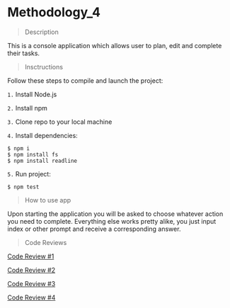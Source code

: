 # Methodology_4

>Description

This is a console application which allows user to plan, edit and complete their tasks.

>Insctructions

Follow these steps to compile and launch the project:

`1.` Install Node.js

`2.` Install npm

`3.` Clone repo to your local machine

`4.` Install dependencies:
```
$ npm i
$ npm install fs
$ npm install readline
```

`5.` Run project:
```
$ npm test
```

>How to use app

Upon starting the application you will be asked to choose whatever action you need to complete. Everything else works pretty alike, you just input index or other prompt and receive a corresponding answer.

>Code Reviews

[Code Review #1]()

[Code Review #2]()

[Code Review #3]()

[Code Review #4]()
